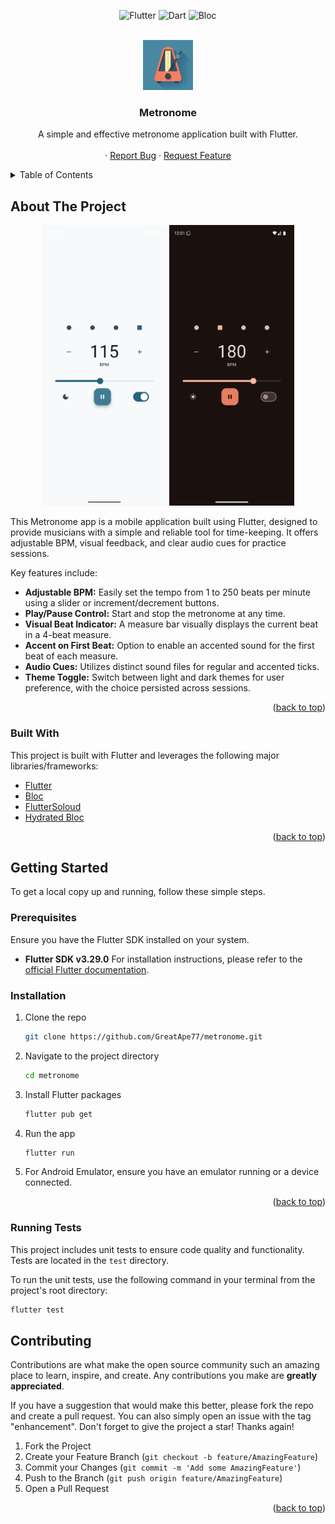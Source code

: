 <a id="readme-top"></a>
<div align="center">
  
![Flutter](https://img.shields.io/badge/Flutter-%2302569B.svg?style=for-the-badge&logo=Flutter&logoColor=white)
![Dart](https://img.shields.io/badge/Dart-%230175C2.svg?style=for-the-badge&logo=Dart&logoColor=white)
![Bloc](https://img.shields.io/badge/Bloc-%234478e8.svg?style=for-the-badge&logo=flutter&logoColor=white)
</div>
<br />
<div align="center">
  <a href="https://github.com/GreatApe77/metronome"> <img src="./readme-assets/app_logo.png" alt="Logo" width="80" height="80">
  </a>

  <h3 align="center">Metronome</h3>

  <p align="center">
    A simple and effective metronome application built with Flutter.
    <br />
    <br />
    &middot;
    <a href="https://github.com/GreatApe77/metronome/issues/new?labels=bug&template=bug-report---.md">Report Bug</a> &middot;
    <a href="https://github.com/GreatApe77/metronome/issues/new?labels=enhancement&template=feature-request---.md">Request Feature</a> </p> </div>



<details>
  <summary>Table of Contents</summary>
  <ol>
    <li>
      <a href="#about-the-project">About The Project</a>
      <ul>
        <li><a href="#built-with">Built With</a></li>
      </ul>
    </li>
    <li>
      <a href="#getting-started">Getting Started</a>
      <ul>
        <li><a href="#prerequisites">Prerequisites</a></li>
        <li><a href="#installation">Installation</a></li>
        <li><a href="#running-tests">Running Tests</a></li>
      </ul>
    </li>
    <li><a href="#contributing">Contributing</a></li>
  </ol>
</details>



## About The Project

<div align="center">
    <img src="./readme-assets/app-screenshots/light.png" alt="Product Screenshot Light Theme" width="200"/>
    <img src="./readme-assets/app-screenshots/dark.png" alt="Product Screenshot Dark Theme" width="200"/>

</div>


This Metronome app is a mobile application built using Flutter, designed to provide musicians with a simple and reliable tool for time-keeping. It offers adjustable BPM, visual feedback, and clear audio cues for practice sessions.

Key features include:
* **Adjustable BPM:** Easily set the tempo from 1 to 250 beats per minute using a slider or increment/decrement buttons.
* **Play/Pause Control:** Start and stop the metronome at any time.
* **Visual Beat Indicator:** A measure bar visually displays the current beat in a 4-beat measure.
* **Accent on First Beat:** Option to enable an accented sound for the first beat of each measure.
* **Audio Cues:** Utilizes distinct sound files for regular and accented ticks.
* **Theme Toggle:** Switch between light and dark themes for user preference, with the choice persisted across sessions.

<p align="right">(<a href="#readme-top">back to top</a>)</p>



### Built With

This project is built with Flutter and leverages the following major libraries/frameworks:

* [Flutter](https://flutter.dev)
* [Bloc](https://bloclibrary.dev/)
* [FlutterSoloud](https://pub.dev/packages/flutter_soloud)
* [Hydrated Bloc](https://pub.dev/packages/hydrated_bloc)

<p align="right">(<a href="#readme-top">back to top</a>)</p>


## Getting Started

To get a local copy up and running, follow these simple steps.

### Prerequisites

Ensure you have the Flutter SDK installed on your system.

* **Flutter SDK v3.29.0** 
    For installation instructions, please refer to the [official Flutter documentation](https://flutter.dev/docs/get-started/install).

### Installation

1.  Clone the repo

    ```sh
    git clone https://github.com/GreatApe77/metronome.git
    ```
2.  Navigate to the project directory

    ```sh
    cd metronome
    ```
3.  Install Flutter packages

    ```sh
    flutter pub get
    ```
4.  Run the app

    ```sh
    flutter run
    ```
5.  For Android Emulator, ensure you have an emulator running or a device connected.

<p align="right">(<a href="#readme-top">back to top</a>)</p>

### Running Tests

This project includes unit tests to ensure code quality and functionality. Tests are located in the `test` directory.

To run the unit tests, use the following command in your terminal from the project's root directory:

```sh
flutter test
```

## Contributing

Contributions are what make the open source community such an amazing place to learn, inspire, and create. Any contributions you make are **greatly appreciated**.

If you have a suggestion that would make this better, please fork the repo and create a pull request. You can also simply open an issue with the tag "enhancement".
Don't forget to give the project a star! Thanks again!

1.  Fork the Project
2.  Create your Feature Branch (`git checkout -b feature/AmazingFeature`)
3.  Commit your Changes (`git commit -m 'Add some AmazingFeature'`)
4.  Push to the Branch (`git push origin feature/AmazingFeature`)
5.  Open a Pull Request

<p align="right">(<a href="#readme-top">back to top</a>)</p>